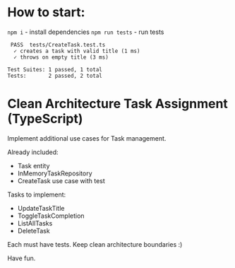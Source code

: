 # How to start:

`npm i` - install dependencies
`npm run tests` - run tests

```
 PASS  tests/CreateTask.test.ts
  ✓ creates a task with valid title (1 ms)
  ✓ throws on empty title (3 ms)

Test Suites: 1 passed, 1 total
Tests:       2 passed, 2 total
```

# Clean Architecture Task Assignment (TypeScript)

Implement additional use cases for Task management.

Already included:

- Task entity
- InMemoryTaskRepository
- CreateTask use case with test

Tasks to implement:

- UpdateTaskTitle
- ToggleTaskCompletion
- ListAllTasks
- DeleteTask

Each must have tests. Keep clean architecture boundaries :)

Have fun.
